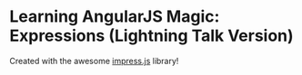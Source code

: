 Learning AngularJS Magic: Expressions (Lightning Talk Version)
===

Created with the awesome [impress.js](https://github.com/bartaz/impress.js/) library!
